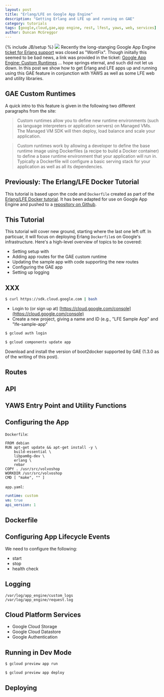 ```yaml
---
layout: post
title: "Erlang/LFE on Google App Engine"
description: "Getting Erlang and LFE up and running on GAE"
category: tutorials
tags: [google,cloud,gae,app engine, rest, lfest, yaws, web, services]
author: Duncan McGreggor
---
```

{% include JB/setup %}
<a href="{{ site.base_url }}/assets/images/posts/GoogleCloudPlatform.png"><img class="right small" src="{{ site.base_url }}/assets/images/posts/GoogleCloudPlatform.png" /></a>
Recently the long-stanging Google App Engine
[ticket for Erlang support](https://code.google.com/p/googleappengine/issues/detail?id=125)
was closed as "WontFix". Though iniitally this seemed to be bad news, a link
was provided in the ticket:
[Google App Engine: Custom Runtimes](https://cloud.google.com/appengine/docs/managed-vms/custom-runtimes)
... hope springs eternal, and such did not let us down. In this post we show
how to get Erlang and LFE apps up and running using this GAE feature in
conjunction with YAWS as well as some LFE web and utility libraries.


## GAE Custom Runtimes

A quick intro to this feature is given in the following two different paragraphs
from the site:

<blockquote>Custom runtimes allow you to define new runtime environments (such
as language interpreters or application servers) on Managed VMs. The Managed VM
SDK will then deploy, load balance and scale your application.
</blockquote>

<blockquote>Custom runtimes work by allowing a developer to define the base
runtime image using Dockerfiles (a recipe to build a Docker container) to define
a base runtime environment that your application will run in. Typically a
Dockerfile will configure a basic serving stack for your application as well as
all its dependencies.
</blockquote>


## Previously: The Erlang/LFE Docker Tutorial

This tutorial is based upon the code and ``Dockerfile`` created as part of the
[Erlang/LFE Docker tutorial](http://blog.lfe.io/tutorials/2014/12/07/1837-running-lfe-in-docker/).
It has been adapted for use on Google App Engine and pushed to a
[repository on Github](https://github.com/oubiwann/gae-lfe-yaws-sample-app).


## This Tutorial

This tutorial will cover new ground, starting where the last one left off. In
particuar, it will focus on deploying Erlang ``Dockerfile``s on Google's
infrastructure. Here's a high-level overview of topics to be covered:

* Setting setup with 
* Adding app routes for the GAE custom runtime
* Updating the sample app with code supporting the new routes
* Configuring the GAE app
* Setting up logging

## XXX

```bash
$ curl https://sdk.cloud.google.com | bash
```


* Login to (or sign up at)
  [https://cloud.google.com/console](https://cloud.google.com/console)
* Create a new project, giving a name and ID (e.g., "LFE Sample App" and
  "lfe-sample-app"

```bash
$ gcloud auth login
```

```bash
$ gcloud components update app
```

Download and install the version of boot2docker supported by GAE (1.3.0 as
of the writing of this post).

## Routes

## API

## YAWS Entry Point and Utility Functions


## Configuring the App

``Dockerfile``:

```
FROM debian
RUN apt-get update && apt-get install -y \
    build-essential \
    libpam0g-dev \
    erlang \
    rebar
COPY . /usr/src/volvoshop
WORKDIR /usr/src/volvoshop
CMD [ "make", "" ]
```

``app.yaml``:

```yaml
runtime: custom
vm: true
api_version: 1
```

## Dockerfile


## Configuring App Lifecycle Events

We need to configure the following:

 * start
 * stop
 * health check


## Logging

```
/var/log/app_engine/custom_logs
/var/log/app_engine/request.log
```

## Cloud Platform Services

 * Google Cloud Storage
 * Google Cloud Datastore
 * Google Authentication


## Running in Dev Mode

```bash
$ gcloud preview app run
```

```bash
$ gcloud preview app deploy
```

## Deploying


